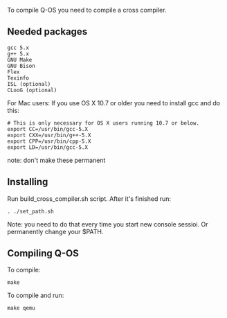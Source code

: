 To compile Q-OS you need to compile a cross compiler.

Needed packages
---------------

    gcc 5.x
    g++ 5.x
    GNU Make
    GNU Bison
    Flex
    Texinfo
    ISL (optional)
    CLooG (optional)

For Mac users:
If you use OS X 10.7 or older you need to install gcc and do this:

    # This is only necessary for OS X users running 10.7 or below.
    export CC=/usr/bin/gcc-5.X
    export CXX=/usr/bin/g++-5.X
    export CPP=/usr/bin/cpp-5.X
    export LD=/usr/bin/gcc-5.X

note: don't make these permanent

Installing
----------
Run build_cross_compiler.sh script.
After it's finished run:

    . ./set_path.sh

Note: you need to do that every time you start new console sessioi. Or permanently change your $PATH.

Compiling Q-OS
--------------
To compile:

    make

To compile and run:

    make qemu
